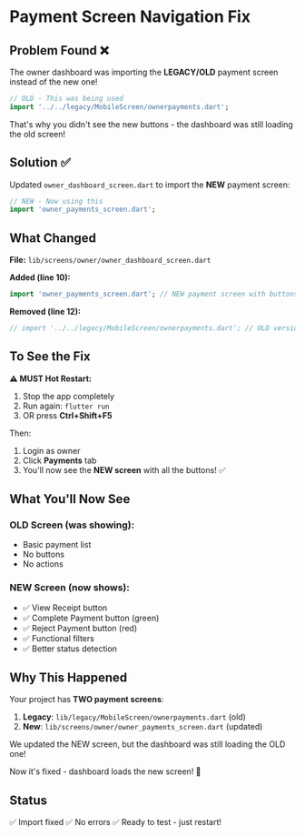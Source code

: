 # Payment Screen Navigation Fix

## Problem Found ❌

The owner dashboard was importing the **LEGACY/OLD** payment screen instead of the new one!

```dart
// OLD - This was being used
import '../../legacy/MobileScreen/ownerpayments.dart';
```

That's why you didn't see the new buttons - the dashboard was still loading the old screen!

## Solution ✅

Updated `owner_dashboard_screen.dart` to import the **NEW** payment screen:

```dart
// NEW - Now using this
import 'owner_payments_screen.dart';
```

## What Changed

**File:** `lib/screens/owner/owner_dashboard_screen.dart`

**Added (line 10):**
```dart
import 'owner_payments_screen.dart'; // NEW payment screen with buttons
```

**Removed (line 12):**
```dart
// import '../../legacy/MobileScreen/ownerpayments.dart'; // OLD version (commented out)
```

## To See the Fix

**⚠️ MUST Hot Restart:**

1. Stop the app completely
2. Run again: `flutter run`
3. OR press **Ctrl+Shift+F5**

Then:
1. Login as owner
2. Click **Payments** tab
3. You'll now see the **NEW screen** with all the buttons! ✅

## What You'll Now See

### OLD Screen (was showing):
- Basic payment list
- No buttons
- No actions

### NEW Screen (now shows):
- ✅ View Receipt button
- ✅ Complete Payment button (green)
- ✅ Reject Payment button (red)
- ✅ Functional filters
- ✅ Better status detection

## Why This Happened

Your project has **TWO payment screens**:

1. **Legacy**: `lib/legacy/MobileScreen/ownerpayments.dart` (old)
2. **New**: `lib/screens/owner/owner_payments_screen.dart` (updated)

We updated the NEW screen, but the dashboard was still loading the OLD one!

Now it's fixed - dashboard loads the new screen! 🎉

## Status
✅ Import fixed
✅ No errors
✅ Ready to test - just restart!
